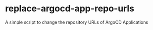 # replace-argocd-app-repo-urls
A simple script to change the repository URLs of ArgoCD Applications
